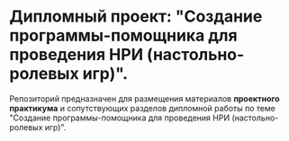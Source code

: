 # Дипломный проект: "Создание программы-помощника для проведения НРИ (настольно-ролевых игр)".

Репозиторий предназначен для размещения материалов **проектного практикума** и сопутствующих разделов дипломной работы по теме "Создание программы-помощника для проведения НРИ (настольно-ролевых игр)".